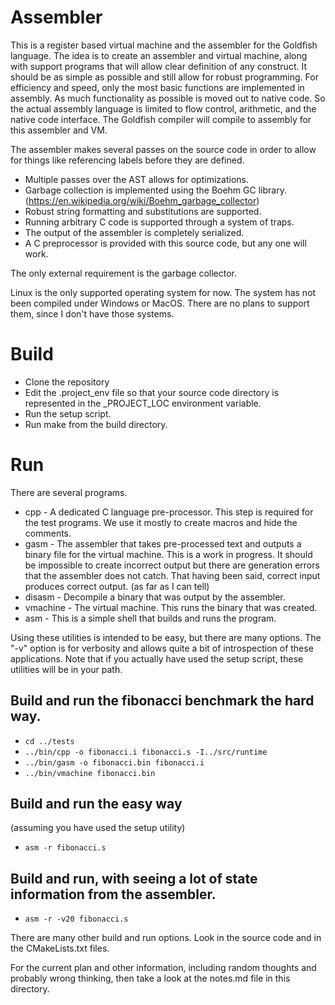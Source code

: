 # Assembler

This is a register based virtual machine and the assembler for the Goldfish language. The idea is to create an assembler and virtual machine, along with support programs that will allow clear definition of any construct. It should be as simple as possible and still allow for robust programming. For efficiency and speed, only the most basic functions are implemented in assembly. As much functionality as possible is moved out to native code. So the actual assembly language is limited to flow control, arithmetic, and the native code interface. The Goldfish compiler will compile to assembly for this assembler and VM.

The assembler makes several passes on the source code in order to allow for things like referencing labels before they are defined.
- Multiple passes over the AST allows for optimizations.
- Garbage collection is implemented using the Boehm GC library. (https://en.wikipedia.org/wiki/Boehm_garbage_collector)
- Robust string formatting and substitutions are supported.
- Running arbitrary C code is supported through a system of traps.
- The output of the assembler is completely serialized.
- A C preprocessor is provided with this source code, but any one will work.

The only external requirement is the garbage collector.

Linux is the only supported operating system for now. The system has not been compiled under Windows or MacOS. There are no plans to support them, since I don't have those systems.

# Build
- Clone the repository
- Edit the .project_env file so that your source code directory is represented in the _PROJECT_LOC environment variable.
- Run the setup script.
- Run make from the build directory.

# Run
There are several programs.
- cpp - A dedicated C language pre-processor. This step is required for the test programs. We use it mostly to create macros and hide the comments.
- gasm - The assembler that takes pre-processed text and outputs a binary file for the virtual machine. This is a work in progress. It should be impossible to create incorrect output but there are generation errors that the assembler does not catch. That having been said, correct input produces correct output. (as far as I can tell)
- disasm - Decompile a binary that was output by the assembler.
- vmachine - The virtual machine. This runs the binary that was created.
- asm - This is a simple shell that builds and runs the program.

Using these utilities is intended to be easy, but there are many options. The "-v" option is for verbosity and allows quite a bit of introspection of these applications. Note that if you actually have used the setup script, these utilities will be in your path.

## Build and run the fibonacci benchmark the hard way.
- ```cd ../tests```
- ```../bin/cpp -o fibonacci.i fibonacci.s -I../src/runtime```
- ```../bin/gasm -o fibonacci.bin fibonacci.i```
- ```../bin/vmachine fibonacci.bin```

## Build and run the easy way
(assuming you have used the setup utility)
- ```asm -r fibonacci.s```

## Build and run, with seeing a lot of state information from the assembler.
- ```asm -r -v20 fibonacci.s```

There are many other build and run options. Look in the source code and in the CMakeLists.txt files.

For the current plan and other information, including random thoughts and probably wrong thinking, then take a look at the notes.md file in this directory.
